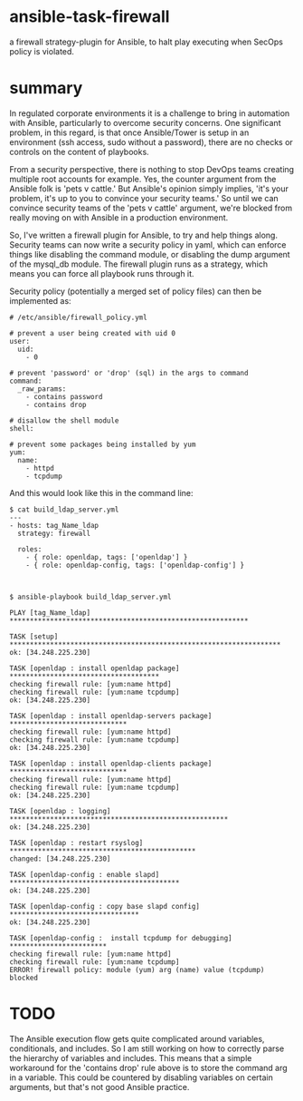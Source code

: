 # ansible-task-firewall
a firewall strategy-plugin for Ansible, to halt play executing when SecOps policy is violated.

# summary
In regulated corporate environments it is a challenge to bring in automation with Ansible, particularly to overcome security concerns.   One significant problem, in this regard, is that once Ansible/Tower is setup in an environment (ssh access, sudo without a password), there are no checks or controls on the content of playbooks.

From a security perspective, there is nothing to stop DevOps teams creating multiple root accounts for example.   Yes, the counter argument from the Ansible folk is 'pets v cattle.'   But Ansible's opinion simply implies, 'it's your problem, it's up to you to convince your security teams.'   So until we can convince security teams of the 'pets v cattle' argument, we're blocked from really moving on with Ansible in a production environment.

So, I've written a firewall plugin for Ansible, to try and help things along.   Security teams can now write a security policy in yaml, which can enforce things like disabling the command module, or disabling the dump argument of the mysql_db module.   The firewall plugin runs as a strategy, which means you can force all playbook runs through it.

Security policy (potentially a merged set of policy files) can then be implemented as:

```
# /etc/ansible/firewall_policy.yml

# prevent a user being created with uid 0
user:
  uid:
    - 0

# prevent 'password' or 'drop' (sql) in the args to command
command: 
  _raw_params: 
    - contains password
    - contains drop

# disallow the shell module
shell:

# prevent some packages being installed by yum
yum:
  name: 
    - httpd
    - tcpdump
```

And this would look like this in the command line:
```
$ cat build_ldap_server.yml
---
- hosts: tag_Name_ldap
  strategy: firewall

  roles:
    - { role: openldap, tags: ['openldap'] }
    - { role: openldap-config, tags: ['openldap-config'] }



$ ansible-playbook build_ldap_server.yml 

PLAY [tag_Name_ldap] ***********************************************************

TASK [setup] *******************************************************************
ok: [34.248.225.230]

TASK [openldap : install openldap package] *************************************
checking firewall rule: [yum:name httpd]
checking firewall rule: [yum:name tcpdump]
ok: [34.248.225.230]

TASK [openldap : install openldap-servers package] *****************************
checking firewall rule: [yum:name httpd]
checking firewall rule: [yum:name tcpdump]
ok: [34.248.225.230]

TASK [openldap : install openldap-clients package] *****************************
checking firewall rule: [yum:name httpd]
checking firewall rule: [yum:name tcpdump]
ok: [34.248.225.230]

TASK [openldap : logging] ******************************************************
ok: [34.248.225.230]

TASK [openldap : restart rsyslog] **********************************************
changed: [34.248.225.230]

TASK [openldap-config : enable slapd] ******************************************
ok: [34.248.225.230]

TASK [openldap-config : copy base slapd config] ********************************
ok: [34.248.225.230]

TASK [openldap-config :  install tcpdump for debugging] ************************
checking firewall rule: [yum:name httpd]
checking firewall rule: [yum:name tcpdump]
ERROR! firewall policy: module (yum) arg (name) value (tcpdump) blocked
```

# TODO
The Ansible execution flow gets quite complicated around variables, conditionals, and includes.   So I am still working on how to correctly parse the hierarchy of variables and includes.   This means that a simple workaround for the 'contains drop' rule above is to store the command arg in a variable.   This could be countered by disabling variables on certain arguments, but that's not good Ansible practice.

